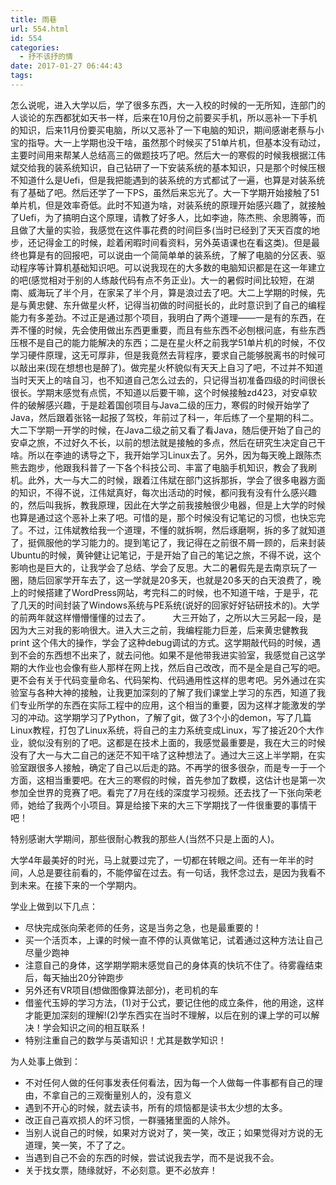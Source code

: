 ```yaml
---
title: 雨巷
url: 554.html
id: 554
categories:
  - 抒不该抒的情
date: 2017-01-27 06:44:43
tags:
---
```


怎么说呢，进入大学以后，学了很多东西，大一入校的时候的一无所知，连部门的人谈论的东西都犹如天书一样，后来在10月份之前要买手机，所以恶补一下手机的知识，后来11月份要买电脑，所以又恶补了一下电脑的知识，期间感谢老蔡与小宝的指导。大一上学期也没干啥，虽然那个时候买了51单片机，但基本没有动过，主要时间用来帮某人总结高三的做题技巧了吧。然后大一的寒假的时候我根据江伟斌交给我的装系统知识，自己钻研了一下安装系统的基本知识，只是那个时候压根不知道什么是Uefi，但是我把能遇到的装系统的方式都试了一遍，也算是对装系统有了基础了吧。然后还学了一下PS，虽然后来忘光了。大一下学期开始接触了51单片机，但是效率奇低。此时不知道为啥，对装系统的原理开始感兴趣了，就接触了Uefi，为了搞明白这个原理，请教了好多人，比如李迪，陈杰熊、余思腾等，而且做了大量的实验，我感觉在这件事花费的时间巨多(当时已经到了天天百度的地步，还记得金工的时候，趁着闲暇时间看资料，另外英语课也在看这类)。但是最终也算是有的回报吧，可以说由一个简简单单的装系统，了解了电脑的分区表、驱动程序等计算机基础知识吧。可以说我现在的大多数的电脑知识都是在这一年建立的吧(感觉相对于别的人练敲代码有点不务正业)。大一的暑假时间比较短，在湖南、威海玩了半个月，在家呆了半个月，算是浪过去了吧。大二上学期的时候，先是与黄忠健、东升做星火杯，记得当初做的时间挺长的，此时意识到了自己的编程能力有多差劲。不过正是通过那个项目，我明白了两个道理——一是有的东西，在弄不懂的时候，先会使用做出东西更重要，而且有些东西不必刨根问底，有些东西压根不是自己的能力能解决的东西；二是在星火杯之前我学51单片机的时候，不仅学习硬件原理，这无可厚非，但是我竟然去背程序，要求自己能够脱离书的时候可以敲出来(现在想想也是醉了)。做完星火杯貌似有天天上自习了吧，不过并不知道当时天天上的啥自习，也不知道自己怎么过去的，只记得当初准备四级的时间很长很长。学期末感觉有点慌，不知道以后要干嘛，这个时候接触zd423，对安卓软件的破解感兴趣，于是趁着国创项目与Java二级的压力，寒假的时候开始学了Java，然后跟着张铭一起报了驾校，年前过了科一，年后练了一个星期的科二。大二下学期一开学的时候，在Java二级之前又看了看Java，随后便开始了自己的安卓之旅，不过好久不长，以前的想法就是接触的多点，然后在研究生决定自己干啥。所以在李迪的诱导之下，我开始学习Linux去了。另外，因为每天晚上跟陈杰熊去跑步，他跟我科普了一下各个科技公司、丰富了电脑手机知识，教会了我刷机。此外，大一与大二的时候，跟着江伟斌在部门这拆那拆，学会了很多电器方面的知识，不得不说，江伟斌真好，每次出活动的时候，都问我有没有什么感兴趣的，然后叫我拆，教我原理，因此在大学之前我接触很少电器，但是上大学的时候也算是通过这个恶补上来了吧。可惜的是，那个时候没有记笔记的习惯，也快忘完了。不过，江伟斌教给我一个道理，不懂的就拆啊，然后琢磨啊，拆的多了就知道了，挺佩服他的学习能力的。提到笔记了，我记得在之前很不屑一顾的，后来封装Ubuntu的时候，黄钟健让记笔记，于是开始了自己的笔记之旅，不得不说，这个影响也是巨大的，让我学会了总结、学会了反思。大二的暑假先是去南京玩了一圈，随后回家学开车去了，这一学就是20多天，也就是20多天的白天浪费了，晚上的时候搭建了WordPress网站，考完科二的时候，也不知道干啥，于是乎，花了几天的时间封装了Windows系统与PE系统(说好的回家好好钻研技术的)。大学的前两年就这样懵懵懂懂的过去了。         大三开始了，之所以大三另起一段，是因为大三对我的影响很大。进入大三之前，我编程能力巨差，后来黄忠健教我 print 这个伟大的操作，学会了这种debug调试的方式。这学期敲代码的时候，遇到不会的东西想不出来了，就去问他。如果不是他带我进实验室，我感觉自己这学期的大作业也会像有些人那样在网上找，然后自己改改，而不是全是自己写的吧。更不会有关于代码变量命名、代码架构、代码通用性这样的思考吧。另外通过在实验室与各种大神的接触，让我更加深刻的了解了我们课堂上学习的东西，知道了我们专业所学的东西在实际工程中的应用，这个相当的重要，因为这样才能激发的学习的冲动。这学期学习了Python，了解了git，做了3个小的demon，写了几篇Linux教程，打包了Linux系统，将自己的主力系统变成Linux，写了接近20个大作业，貌似没有别的了吧。这都是在技术上面的，我感觉最重要是，我在大三的时候没有了大一与大二自己的迷茫不知干啥了这种想法了。通过大三这上半学期，在实验室跟很多人接触，确定了自己以后走的路。不再学的很多很杂，而是专一于一个方面，这相当重要吧。在大三的寒假的时候，首先参加了数模，这估计也是第一次参加全世界的竞赛了吧。看完了7月在线的深度学习视频。还去找了一下张向荣老师，她给了我两个小项目。算是给接下来的大三下学期找了一件很重要的事情干吧！  

特别感谢大学期间，那些很耐心教我的那些人(当然不只是上面的人)。         

大学4年最美好的时光，马上就要过完了，一切都在转眼之间。还有一年半的时间，人总是要往前看的，不能停留在过去。有一句话，我怀念过去，是因为我看不到未来。在接下来的一个学期内。  

学业上做到以下几点：  
*   尽快完成张向荣老师的任务，这是当务之急，也是最重要的！
*   买一个活页本，上课的时候一直不停的认真做笔记，试着通过这种方法让自己尽量少跑神
*   注意自己的身体，这学期学期末感觉自己的身体真的快坑不住了。待雾霾结束后，每天抽出20分钟跑步
*   另外还有VR项目(想做图像算法部分)，老司机的车
*   借鉴代玉婷的学习方法，(1)对于公式，要记住他的成立条件，他的用途，这样才能更加深刻的理解!(2)学东西实在当时不理解，以后在别的课上学的可以解决！学会知识之间的相互联系！
*   特别注重自己的数学与英语知识！尤其是数学知识！


为人处事上做到：
*   不对任何人做的任何事发表任何看法，因为每一个人做每一件事都有自己的理由，不拿自己的三观衡量别人的，没有意义
*   遇到不开心的时候，就去读书，所有的烦恼都是读书太少想的太多。
*   改正自己喜欢损人的坏习惯，一群骚猪里面的人除外。
*   当别人说自己的时候，如果对方说对了，笑一笑，改正；如果觉得对方说的无道理，笑一笑，不了了之。
*   当遇到自己不会的东西的时候，尝试说我去学，而不是说我不会。
*   关于找女票，随缘就好，不必刻意。更不必放弃！